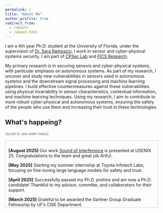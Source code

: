 ```yaml
---
permalink: /
title: "About Me"
author_profile: true
redirect_from: 
  - /about/
  - /about.html
---
```


I am a 4th year Ph.D. student at the University of Florida, under the supervision of [Dr. Sara Rampazzi](https://sararampazzi.com/). I work in sensor and cyber-physical systems security. I am part of [CPSec Lab](https://sararampazzi.com/CPSecLab.html) and [FICS Research](https://fics.institute.ufl.edu/).

My primary research is in securing sensors and cyber-physical systems, with particular emphasis on autonomous systems. As part of my research, I uncover and study new vulnerabilities in sensors used in autonomous systems and the downstream signal processing and machine learning pipelines. I build effective countermeasures against these vulnerabilities using physical invariability in sensor characteristics, contextual information, and machine learning techniques. Using my research, I aim to contribute to more robust cyber-physical and autonomous systems, ensuring the safety of the people who use them and increasing their trust in these technologies.



<h2 id="news">What's happeing?</h2>
<p><span style="font-size: 12px; color: #666666;">(scroll to see older news)</span></p>
<div style="max-height: 200px; overflow-y: auto; border: 1px solid #ccc; padding: 10px;">

<p><strong>[August 2025]</strong> Our work <a href="hhttps://www.usenix.org/conference/usenixsecurity25/presentation/onishi">Sound of Interference</a> is presented at USENIX 25. Congratulations to the team and great job Arifu!.</p>

<p><strong>[May 2025]</strong> Starting my summer internship at Toyota Infotech Labs, focusing on fine-tuning large language models for safety and trust.</p>

<p><strong>[April 2025]</strong> Successfully passed my Ph.D. prelims and am now a Ph.D. candidate! Thankful to my advisor, committe, and collaborators for their support.</p>

<p><strong>[March 2025]</strong> Grateful to be awarded the Gartner Group Graduate Fellowship by UF’s CISE Department.</p>

<p><strong>[Feb 2025]</strong> I will be serving as the program committe member for VehicleSec 25 (Co-located with USENIX). Please consider submitting</p>

<p><strong>[Jan 2025]</strong> Our demonstrating a novel elecromagnetic side-channel on digital microphones was accepted to USENIX 2025. Congratulations to the team!!</p>

<p><strong>[Nov 2024]</strong> Our paper <a href="https://www.ndss-symposium.org/ndss-paper/invisible-reflections-leveraging-infrared-laser-reflections-to-target-traffic-sign-perception/">Invisible Reflections</a> was selected as the Applied Research Competition Finalist at CSAW '24 (Top 7%).</p></div>


